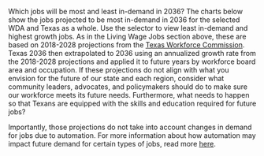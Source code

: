 Which jobs will be most and least in-demand in 2036? The charts below show the jobs projected to be most in-demand in 2036 for the selected WDA and Texas as a whole. Use the selector to view least in-demand and highest growth jobs. As in the Living Wage Jobs section above, these are based on 2018-2028 projections from the [Texas Workforce Commission](https://texaslmi.com/LMIbyCategory/Projections). Texas 2036 then extrapolated to 2036 using an annualized growth rate from the 2018-2028 projections and applied it to future years by workforce board area and occupation. If these projections do not align with what you envision for the future of our state and each region, consider what community leaders, advocates, and policymakers should do to make sure our workforce meets its future needs. Furthermore, what needs to happen so that Texans are equipped with the skills and education required for future jobs?

Importantly, those projections do not take into account changes in demand for jobs due to automation. For more information about how automation may impact future demand for certain types of jobs, read more [here](https://www.faethm.ai/blog/blogs/new-technologies-create-new-opportunities).